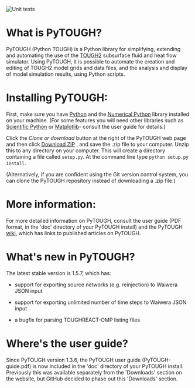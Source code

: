 ![Unit tests](https://github.com/acroucher/PyTOUGH/workflows/Unit%20tests/badge.svg)

# What is PyTOUGH?

PyTOUGH (Python TOUGH) is a Python library for simplifying, extending and automating the use of the [TOUGH2](http://esd.lbl.gov/research/projects/tough/) subsurface fluid and heat flow simulator. Using PyTOUGH, it is possible to automate the creation and editing of TOUGH2 model grids and data files, and the analysis and display of model simulation results, using Python scripts.

# Installing PyTOUGH:

First, make sure you have [Python](http://www.python.org) and the [Numerical Python](http://numpy.scipy.org/) library installed on your machine.  (For some features you will need other libraries such as [Scientific Python](http://www.scipy.org/) or [Matplotlib](http://matplotlib.sourceforge.net/)- consult the user guide for details.)

Click the _Clone or download_ button at the right of the PyTOUGH web page and then click [Download ZIP](https://github.com/acroucher/PyTOUGH/archive/master.zip) , and save the .zip file to your computer.  Unzip this to any directory on your computer.  This will create a directory containing a file called `setup.py`.  At the command line type `python setup.py install`.

(Alternatively, if you are confident using the Git version control system, you can clone the PyTOUGH repository instead of downloading a .zip file.)

# More information:

For more detailed information on PyTOUGH, consult the user guide (PDF format, in the 'doc' directory of your PyTOUGH install) and the PyTOUGH [wiki](https://github.com/acroucher/PyTOUGH/wiki/), which has links to published articles on PyTOUGH.

# What's new in PyTOUGH?

The latest stable version is 1.5.7, which has:

* support for exporting source networks (e.g. reinjection) to Waiwera JSON input

* support for exporting unlimited number of time steps to Waiwera JSON input

* a bugfix for parsing TOUGHREACT-OMP listing files

# Where's the user guide?

Since PyTOUGH version 1.3.6, the PyTOUGH user guide (PyTOUGH-guide.pdf) is now included in the 'doc' directory of your PyTOUGH install.  Previously this was available separately from the 'Downloads' section on the website, but GitHub decided to phase out this 'Downloads' section.

